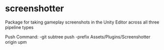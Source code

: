 # screenshotter
Package for taking gameplay screenshots in the Unity Editor across all three pipeline types

Push Command:
-git subtree push -prefix Assets/Plugins/Screenshotter origin upm
